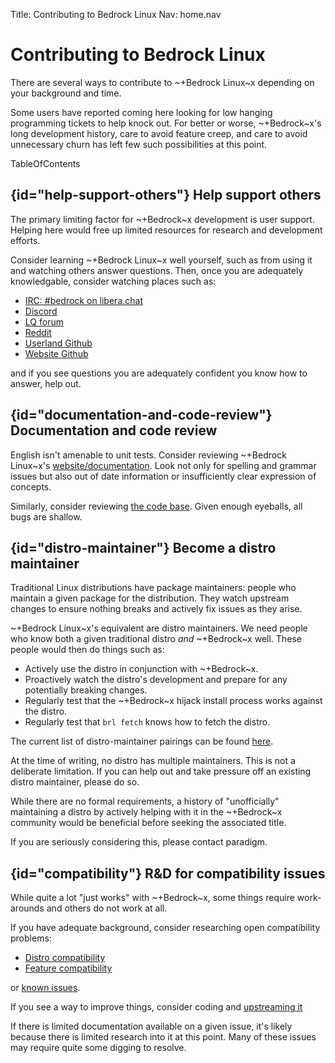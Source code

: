 Title: Contributing to Bedrock Linux
Nav:   home.nav

# Contributing to Bedrock Linux

There are several ways to contribute to ~+Bedrock Linux~x depending on your
background and time.

Some users have reported coming here looking for low hanging programming
tickets to help knock out.  For better or worse, ~+Bedrock~x's long development
history, care to avoid feature creep, and care to avoid unnecessary churn has
left few such possibilities at this point.

TableOfContents

## {id="help-support-others"} Help support others

The primary limiting factor for ~+Bedrock~x development is user support.
Helping here would free up limited resources for research and development
efforts.

Consider learning ~+Bedrock Linux~x well yourself, such as from using it and
watching others answer questions.  Then, once you are adequately knowledgable,
consider watching places such as:

- [IRC: #bedrock on libera.chat](https://libera.chat)
- [Discord](https://invite.gg/bedrocklinux)
- [LQ forum](http://www.linuxquestions.org/questions/bedrock-linux-118/)
- [Reddit](http://reddit.com/r/bedrocklinux)
- [Userland Github](https://github.com/bedrocklinux/bedrocklinux-userland)
- [Website Github](https://github.com/bedrocklinux/bedrocklinux-website)

and if you see questions you are adequately confident you know how to answer,
help out.

## {id="documentation-and-code-review"} Documentation and code review

English isn't amenable to unit tests.  Consider reviewing ~+Bedrock Linux~x's
[website/documentation](https://github.com/bedrocklinux/bedrocklinux-website).
Look not only for spelling and grammar issues but also out of date information
or insufficiently clear expression of concepts.

Similarly, consider reviewing [the code
base](https://github.com/bedrocklinux/bedrocklinux-userland).  Given enough
eyeballs, all bugs are shallow.

## {id="distro-maintainer"} Become a distro maintainer

Traditional Linux distributions have package maintainers: people who maintain a
given package for the distribution.  They watch upstream changes to ensure
nothing breaks and actively fix issues as they arise.

~+Bedrock Linux~x's equivalent are distro maintainers.  We need people who know
both a given traditional distro *and* ~+Bedrock~x well.  These people would
then do things such as:

- Actively use the distro in conjunction with ~+Bedrock~x.
- Proactively watch the distro's development and prepare for any potentially
  breaking changes.
- Regularly test that the ~+Bedrock~x hijack install process works against the
  distro.
- Regularly test that `brl fetch` knows how to fetch the distro.

The current list of distro-maintainer pairings can be found
[here](0.7/distro-support.html).

At the time of writing, no distro has multiple maintainers.  This is not a
deliberate limitation.  If you can help out and take pressure off an existing
distro maintainer, please do so.

While there are no formal requirements, a history of "unofficially" maintaining
a distro by actively helping with it in the ~+Bedrock~x community would be
beneficial before seeking the associated title.

If you are seriously considering this, please contact paradigm.

## {id="compatibility"} R&D for compatibility issues

While quite a lot "just works" with ~+Bedrock~x, some things require
work-arounds and others do not work at all.

If you have adequate background, consider researching open compatibility
problems:

- [Distro compatibility](0.7/distro-compatibility.html)
- [Feature compatibility](0.7/feature-compatibility.html)

or [known issues](0.7/known-issues.html).

If you see a way to improve things, consider coding and [upstreaming
it](https://github.com/bedrocklinux/bedrocklinux-userland)

If there is limited documentation available on a given issue, it's likely
because there is limited research into it at this point.  Many of these issues
may require quite some digging to resolve.
